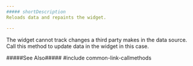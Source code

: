 ```yaml
---
##### shortDescription
Reloads data and repaints the widget.

---
```

The widget cannot track changes a third party makes in the data source. Call this method to update data in the widget in this case.

#####See Also#####
#include common-link-callmethods